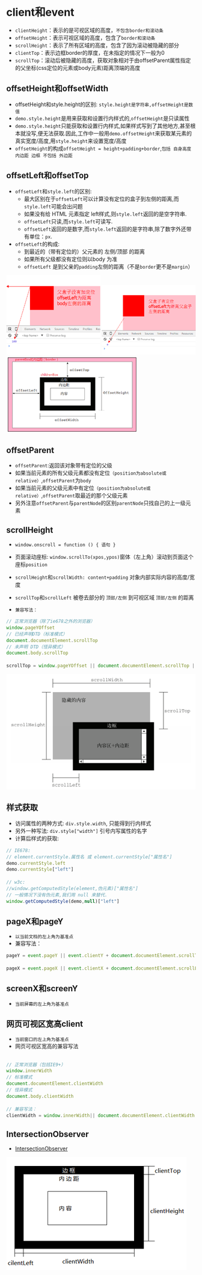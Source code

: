 # client和event

- `clientHeight`：表示的是可视区域的高度，`不包含border和滚动条`
- `offsetHeight`：表示可视区域的高度，包含了`border和滚动条`
- `scrollHeight`：表示了所有区域的高度，包含了因为滚动被隐藏的部分
- `clientTop`：表示边框border的厚度，在未指定的情况下一般为0
- `scrollTop`：滚动后被隐藏的高度，获取对象相对于由offsetParent属性指定的父坐标(css定位的元素或body元素)距离顶端的高度

## offsetHeight和offsetWidth

- offsetHeight和style.height的区别: `style.height是字符串,offsetHeight是数值`
- `demo.style.height`是用来获取和设置行内样式的,`offsetHeight`是只读属性
- `demo.style.height`只能获取和设置行内样式,如果样式写到了其他地方,甚至根本就没写,便无法获取.因此,工作中一般用`demo.offsetHeight`来获取某元素的真实宽度/高度,用`style.height`来设置宽度/高度
- `offsetHeight`的构成`offsetHeight = height+padding+border`,`包括 自身高度 内边距 边框 不包括 外边距`

## offsetLeft和offsetTop

- `offsetLeft`和`style.left`的区别:
  - 最大区别在于`offsetLeft`可以计算没有定位的盒子到左侧的距离,而`style.left`可能会出问题
  - 如果没有给 HTML 元素指定 left样式,则`style.left`返回的是空字符串.
  - `offsetLeft`只读,而`style.left`可读写.
  - `offsetLeft`返回的是数字,而`style.left`返回的是字符串,除了数字外还带有单位：`px`.
- `offsetLeft`的构成:
  - 到最近的（带有定位的）父元素的 左侧/顶部 的距离
  - 如果所有父级都没有定位则以body 为准
  - `offsetLeft` 是到父亲的`padding`左侧的距离（不是`border`更不是`margin`）

<img src="../assets/images/offsetLeft.png" width="250rem" alt="">
<img src="../assets/images/offsetleft2.png" width="250rem"  alt="">
<img src="../assets/images/offset.png" width="350rem" alt="">

## offsetParent

- `offsetParent`:返回该对象带有定位的父级
- 如果当前元素的所有父级元素都没有定位`（position为absolute或relative）`,`offsetParent`为`body`
- 如果当前元素的父级元素中有定位`（position为absolute或relative）`,`offsetParent`取最近的那个父级元素
- 另外注意`offsetParent`与`parentNode`的区别`parentNode`只找自己的上一级元素

## scrollHeight

- `window.onscroll = function () { 语句 }`
- 页面滚动座标: `window.scrollTo(xpos,ypos)`窗体（左上角）滚动到页面这个座标`position`
- `scrollHeight`和`scrollWidth: content+padding` 对象内部实际内容的高度/宽度
- `scrollTop`和`scrollLeft` 被卷去部分的 `顶部/左侧` 到可视区域 `顶部/左侧` 的距离

- `兼容写法：`

```js
// 正常浏览器（除了ie678之外的浏览器）
window.pageYOffset
// 已经声明DTD（标准模式）
document.documentElement.scrollTop
// 未声明 DTD（怪异模式）
document.body.scrollTop

scrollTop = window.pageYOffset || document.documentElement.scrollTop || document.body.scrollTop || 0;
```

<img src="../assets/images/scroll.png" alt="">

## 样式获取

- 访问属性的两种方式: `div.style.width`, 只能得到行内样式
- 另外一种写法: `div.style["width"]` 引号内写属性的名字
- 计算后样式的获取:

```js
// IE678:
// element.currentStyle.属性名 或 element.currentStyle["属性名"]
demo.currentStyle.left
demo.currentStyle["left"]

// w3c:
//window.getComputedStyle(element,伪元素)["属性名"]
// 一般情况下没有伪元素,我们用 null 来替代.
window.getComputedStyle(demo,null)["left"]
```

## pageX和pageY

- `以当前文档的左上角为基准点`
- 兼容写法：

```js
pageY = event.pageY || event.clientY + document.documentElement.scrollTop;

pageX = event.pageX || event.clientX + document.documentElement.scrollLeft;
```

## screenX和screenY

- `当前屏幕的左上角为基准点`

## 网页可视区宽高client

- `当前窗口的左上角为基准点`
- 网页可视区宽高的兼容写法

```js

// 正常浏览器（包括IE9+）
window.innerWidth
// 标准模式
document.documentElement.clientWidth
// 怪异模式
document.body.clientWidth

// 兼容写法：
clientWidth = window.innerWidth|| document.documentElement.clientWidth|| document.body.clientWidth|| 0;
```

## IntersectionObserver

- [IntersectionObserver](http://www.ruanyifeng.com/blog/2016/11/intersectionobserver_api.html)

<img src="../assets/images/client.png?raw=true" alt="">
